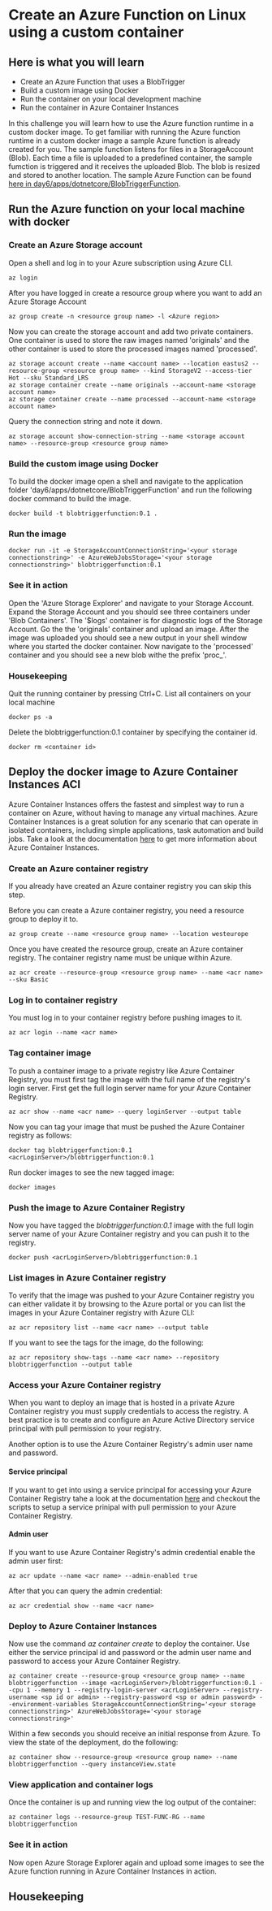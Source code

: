# Create an Azure Function on Linux using a custom container

## Here is what you will learn

- Create an Azure Function that uses a BlobTrigger
- Build a custom image using Docker
- Run the container on your local development machine
- Run the container in Azure Container Instances

In this challenge you will learn how to use the Azure function runtime in a custom docker image. To get familiar with running the Azure function runtime in a custom docker image a sample Azure function is already created for you. The sample function listens for files in a StorageAccount (Blob). Each time a file is uploaded to a predefined container, the sample fumction is triggered and it receives the uploaded Blob. The blob is resized and stored to another location.
The sample Azure Function can be found [here in day6/apps/dotnetcore/BlobTriggerFunction](../apps/dotnetcore/BlobTriggerFunction).

## Run the Azure function on your local machine with docker

### Create an Azure Storage account

Open a shell and log in to your Azure subscription using Azure CLI.

```shell
az login
```

After you have logged in create a resource group where you want to add an Azure Storage Account

```shell
az group create -n <resource group name> -l <Azure region>
```

Now you can create the storage account and add two private containers. One container is used to store the raw images named 'originals' and the other container is used to store the processed images named 'processed'.

```shell
az storage account create --name <account name> --location eastus2 --resource-group <resource group name> --kind StorageV2 --access-tier Hot --sku Standard_LRS
az storage container create --name originals --account-name <storage account name>
az storage container create --name processed --account-name <storage account name>
```

Query the connection string and note it down.

```shell
az storage account show-connection-string --name <storage account name> --resource-group <resource group name>
```

### Build the custom image using Docker

To build the docker image open a shell and navigate to the application folder 'day6/apps/dotnetcore/BlobTriggerFunction' and run the following docker command to build the image.

```shell
docker build -t blobtriggerfunction:0.1 .
```

### Run the image

```shell
docker run -it -e StorageAccountConnectionString='<your storage connectionstring>' -e AzureWebJobsStorage='<your storage connectionstring>' blobtriggerfunction:0.1
```

### See it in action

Open the 'Azure Storage Explorer' and navigate to your Storage Account. Expand the Storage Account and you should see three containers under 'Blob Containers'. The '$logs' container is for diagnostic logs of the Storage Account. Go the the 'originals' container and upload an image. After the image was uploaded you should see a new output in your shell window where you started the docker container. Now navigate to the 'processed' container and you should see a new blob withe the prefix 'proc\_'.

### Housekeeping

Quit the running container by pressing Ctrl+C.
List all containers on your local machine

```shell
docker ps -a
```

Delete the blobtriggerfunction:0.1 container by specifying the container id.

```
docker rm <container id>
```

## Deploy the docker image to Azure Container Instances ACI

Azure Container Instances offers the fastest and simplest way to run a container on Azure, without having to manage any virtual machines. Azure Container Instances is a great solution for any scenario that can operate in isolated containers, including simple applications, task automation and build jobs. Take a look at the documentation [here](https://docs.microsoft.com/azure/container-instances/container-instances-overview) to get more information about Azure Container Instances.

### Create an Azure container registry

If you already have created an Azure container registry you can skip this step.

Before you can create a Azure container registry, you need a resource group to deploy it to.

```shell
az group create --name <resource group name> --location westeurope
```

Once you have created the resource group, create an Azure container registry. The container registry name must be unique within Azure.

```shell
az acr create --resource-group <resource group name> --name <acr name> --sku Basic
```

### Log in to container registry

You must log in to your container registry before pushing images to it.

```
az acr login --name <acr name>
```

### Tag container image

To push a container image to a private registry like Azure Container Registry, you must first tag the image with the full name of the registry's login server.
First get the full login server name for your Azure Container Registry.

```shell
az acr show --name <acr name> --query loginServer --output table
```

Now you can tag your image that must be pushed the Azure Container registry as follows:

```shell
docker tag blobtriggerfunction:0.1 <acrLoginServer>/blobtriggerfunction:0.1
```

Run docker images to see the new tagged image:

```
docker images
```

### Push the image to Azure Container Registry

Now you have tagged the _blobtriggerfunction:0.1_ image with the full login server name of your Azure Container registry and you can push it to the registry.

```shell
docker push <acrLoginServer>/blobtriggerfunction:0.1
```

### List images in Azure Container registry

To verify that the image was pushed to your Azure Container registry you can either validate it by browsing to the Azure portal or you can list the images in your Azure Container registry with Azure CLI:

```shell
az acr repository list --name <acr name> --output table
```

If you want to see the tags for the image, do the following:

```shell
az acr repository show-tags --name <acr name> --repository blobtriggerfunction --output table
```

### Access your Azure Container registry

When you want to deploy an image that is hosted in a private Azure Container registry you must supply credentials to access the registry.
A best practice is to create and configure an Azure Active Directory service principal with pull permission to your registry.

Another option is to use the Azure Container Registry's admin user name and password.

#### Service principal

If you want to get into using a service principal for accessing your Azure Container Registry tahe a look at the documentation [here](https://docs.microsoft.com/azure/container-registry/container-registry-auth-aci) and checkout the scripts to setup a service prinipal with pull permission to your Azure Container Registry.

#### Admin user

If you want to use Azure Container Registry's admin credential enable the admin user first:

```shell
az acr update --name <acr name> --admin-enabled true
```

After that you can query the admin credential:

```shell
az acr credential show --name <acr name>
```

### Deploy to Azure Container Instances

Now use the command _az container create_ to deploy the container. Use either the service principal id and password or the admin user name and password to access your Azure Container Registry.

```shell
az container create --resource-group <resource group name> --name blobtriggerfunction --image <acrLoginServer>/blobtriggerfunction:0.1 --cpu 1 --memory 1 --registry-login-server <acrLoginServer> --registry-username <sp id or admin> --registry-password <sp or admin password> --environment-variables StorageAccountConnectionString='<your storage connectionstring>' AzureWebJobsStorage='<your storage connectionstring>'
```

Within a few seconds you should receive an initial response from Azure. To view the state of the deployment, do the following:

```shell
az container show --resource-group <resource group name> --name blobtriggerfunction --query instanceView.state
```

### View application and container logs

Once the container is up and running view the log output of the container:

```shell
az container logs --resource-group TEST-FUNC-RG --name blobtriggerfunction
```

### See it in action

Now open Azure Storage Explorer again and upload some images to see the Azure function running in Azure Container Instances in action.

## Housekeeping
